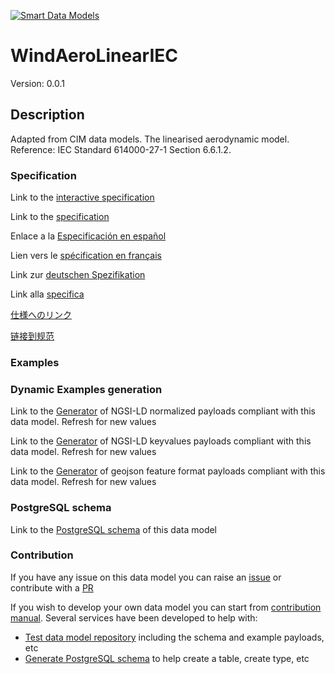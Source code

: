 [![Smart Data Models](https://smartdatamodels.org/wp-content/uploads/2022/01/SmartDataModels_logo.png "Logo")](https://smartdatamodels.org)
# WindAeroLinearIEC
Version: 0.0.1

## Description 

Adapted from CIM data models. The linearised aerodynamic model.    Reference: IEC Standard 614000-27-1 Section 6.6.1.2.
### Specification

Link to the [interactive specification](https://swagger.lab.fiware.org/?url=https://smart-data-models.github.io/dataModel.EnergyCIM/WindAeroLinearIEC/swagger.yaml)

Link to the [specification](https://github.com/smart-data-models/dataModel.EnergyCIM/blob/master/WindAeroLinearIEC/doc/spec.md)

Enlace a la [Especificación en español](https://github.com/smart-data-models/dataModel.EnergyCIM/blob/master/WindAeroLinearIEC/doc/spec_ES.md)

Lien vers le [spécification en français](https://github.com/smart-data-models/dataModel.EnergyCIM/blob/master/WindAeroLinearIEC/doc/spec_FR.md)

Link zur [deutschen Spezifikation](https://github.com/smart-data-models/dataModel.EnergyCIM/blob/master/WindAeroLinearIEC/doc/spec_DE.md)

Link alla [specifica](https://github.com/smart-data-models/dataModel.EnergyCIM/blob/master/WindAeroLinearIEC/doc/spec_IT.md)

[仕様へのリンク](https://github.com/smart-data-models/dataModel.EnergyCIM/blob/master/WindAeroLinearIEC/doc/spec_JA.md)

[链接到规范](https://github.com/smart-data-models/dataModel.EnergyCIM/blob/master/WindAeroLinearIEC/doc/spec_ZH.md)
### Examples
### Dynamic Examples generation

Link to the [Generator](https://smartdatamodels.org/extra/ngsi-ld_generator.php?schemaUrl=https://raw.githubusercontent.com/smart-data-models/dataModel.EnergyCIM/master/WindAeroLinearIEC/schema.json&email=info@smartdatamodels.org) of NGSI-LD normalized payloads compliant with this data model. Refresh for new values

Link to the [Generator](https://smartdatamodels.org/extra/ngsi-ld_generator_keyvalues.php?schemaUrl=https://raw.githubusercontent.com/smart-data-models/dataModel.EnergyCIM/master/WindAeroLinearIEC/schema.json&email=info@smartdatamodels.org) of NGSI-LD keyvalues payloads compliant with this data model. Refresh for new values

Link to the [Generator](https://smartdatamodels.org/extra/geojson_features_generator.php?schemaUrl=https://raw.githubusercontent.com/smart-data-models/dataModel.EnergyCIM/master/WindAeroLinearIEC/schema.json&email=info@smartdatamodels.org) of geojson feature format payloads compliant with this data model. Refresh for new values
### PostgreSQL schema

Link to the [PostgreSQL schema](https://smart-data-models.github.io/dataModel.EnergyCIM/WindAeroLinearIEC/schema.sql) of this data model
### Contribution

 If you have any issue on this data model you can raise an [issue](https://github.com/smart-data-models/dataModel.EnergyCIM/issues)  or contribute with a [PR](https://github.com/smart-data-models/dataModel.EnergyCIM/pulls)

 If you wish to develop your own data model you can start from [contribution manual](https://bit.ly/contribution_manual). Several services have been developed to help with: 
 - [Test data model repository](https://smartdatamodels.org/index.php/data-models-contribution-api/) including the schema and example payloads, etc
 - [Generate PostgreSQL schema](https://smartdatamodels.org/index.php/sql-service/) to help create a table, create type, etc